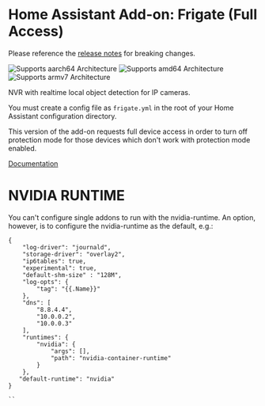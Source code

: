 # Home Assistant Add-on: Frigate (Full Access)

Please reference the [release notes](https://github.com/blakeblackshear/frigate/releases) for breaking changes.

![Supports aarch64 Architecture][aarch64-shield] ![Supports amd64 Architecture][amd64-shield] ![Supports armv7 Architecture][armv7-shield]

NVR with realtime local object detection for IP cameras.

You must create a config file as `frigate.yml` in the root of your Home Assistant configuration directory.

This version of the add-on requests full device access in order to turn off protection mode for those devices which don't work with protection mode enabled.

[Documentation](https://docs.frigate.video)

[aarch64-shield]: https://img.shields.io/badge/aarch64-yes-green.svg
[amd64-shield]: https://img.shields.io/badge/amd64-yes-green.svg
[armv7-shield]: https://img.shields.io/badge/armv7-yes-green.svg

# NVIDIA RUNTIME

You can't configure single addons to run with the nvidia-runtime. An option, however, is to configure the nvidia-runtime as the default, e.g.:
```
{
    "log-driver": "journald",
    "storage-driver": "overlay2",
    "ip6tables": true,
    "experimental": true,
    "default-shm-size" : "128M",
    "log-opts": {
        "tag": "{{.Name}}"
    },
    "dns": [
        "8.8.4.4",
        "10.0.0.2",
        "10.0.0.3"
    ],
    "runtimes": {
        "nvidia": {
            "args": [],
            "path": "nvidia-container-runtime"
        }
    },
   "default-runtime": "nvidia"
}

``
